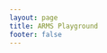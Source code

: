 ```yaml
---
layout: page
title: ARMS Playground
footer: false
---
```


<script setup>
import ARMSDemo from '@theme/src/components/ARMSDemo.vue'
</script>

<ARMSDemo  />
